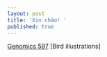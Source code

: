 ```yaml
---
layout: post
title: 'Xin chào! '
published: true
---
```

[Genomics 597](https://jiuntseng.github.io/genomics597/)
[Bird illustrations]
